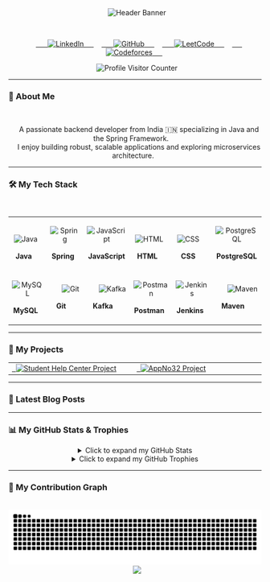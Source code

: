 <div align="center">
  <img src="https://capsule-render.vercel.app/api?type=wave&color=auto&height=250&section=header&text=Ujjawal%20Vishwakarma&fontSize=70&fontColor=ffffff&animation=fadeIn" alt="Header Banner"/>

  <div>
    <a href="https://www.linkedin.com/in/ujjawal-vishwakarma-aba5b6303/" target="_blank">
      <img src="https://img.shields.io/badge/LinkedIn-0A66C2?style=for-the-badge&logo=linkedin&logoColor=white" alt="LinkedIn"/>
    </a>
    <a href="https://github.com/ujjawalTHEBATMAN" target="_blank">
      <img src="https://img.shields.io/badge/GitHub-181717?style=for-the-badge&logo=github&logoColor=white" alt="GitHub"/>
    </a>
    <a href="https://leetcode.com/ujjawalWvishwakarma/" target="_blank">
      <img src="https://img.shields.io/badge/LeetCode-000000?style=for-the-badge&logo=LeetCode&logoColor=yellow" alt="LeetCode"/>
    </a>
    <a href="https://codeforces.com/profile/kriujjbhu" target="_blank">
      <img src="https://img.shields.io/badge/Codeforces-1F8ACB?style=for-the-badge&logo=Codeforces&logoColor=white" alt="Codeforces"/>
    </a>
  </div>

  <img src="https://komarev.com/ghpvc/?username=ujjawalTHEBATMAN&style=flat-square&color=blue" alt="Profile Visitor Counter"/>
</div>

---

### 👋 About Me

<div align="center">
  <p>
    A passionate backend developer from India 🇮🇳 specializing in Java and the Spring Framework.
    <br/>
    I enjoy building robust, scalable applications and exploring microservices architecture.
  </p>
</div>

---

### 🛠️ My Tech Stack

<table align="center">
  <tr>
    <td align="center" width="96">
      <img src="https://skillicons.dev/icons?i=java" width="48" height="48" alt="Java" />
      <br><b>Java</b>
    </td>
    <td align="center" width="96">
      <img src="https://skillicons.dev/icons?i=spring" width="48" height="48" alt="Spring" />
      <br><b>Spring</b>
    </td>
    <td align="center" width="96">
      <img src="https://skillicons.dev/icons?i=javascript" width="48" height="48" alt="JavaScript" />
      <br><b>JavaScript</b>
    </td>
    <td align="center" width="96">
      <img src="https://skillicons.dev/icons?i=html" width="48" height="48" alt="HTML" />
      <br><b>HTML</b>
    </td>
    <td align="center" width="96">
      <img src="https://skillicons.dev/icons?i=css" width="48" height="48" alt="CSS" />
      <br><b>CSS</b>
    </td>
    <td align="center" width="96">
      <img src="https://skillicons.dev/icons?i=postgres" width="48" height="48" alt="PostgreSQL" />
      <br><b>PostgreSQL</b>
    </td>
  </tr>
  <tr>
    <td align="center" width="96">
      <img src="https://skillicons.dev/icons?i=mysql" width="48" height="48" alt="MySQL" />
      <br><b>MySQL</b>
    </td>
    <td align="center" width="96">
      <img src="https://skillicons.dev/icons?i=git" width="48" height="48" alt="Git" />
      <br><b>Git</b>
    </td>
    <td align="center" width="96">
      <img src="https://skillicons.dev/icons?i=kafka" width="48" height="48" alt="Kafka" />
      <br><b>Kafka</b>
    </td>
    <td align="center" width="96">
      <img src="https://skillicons.dev/icons?i=postman" width="48" height="48" alt="Postman" />
      <br><b>Postman</b>
    </td>
    <td align="center" width="96">
      <img src="https://skillicons.dev/icons?i=jenkins" width="48" height="48" alt="Jenkins" />
      <br><b>Jenkins</b>
    </td>
    <td align="center" width="96">
      <img src="https://skillicons.dev/icons?i=maven" width="48" height="48" alt="Maven" />
      <br><b>Maven</b>
    </td>
  </tr>
</table>

---

### 🚀 My Projects

<table align="center">
<tr>
<td width="500">
<a href="https://github.com/ujjawalTHEBATMAN/Student-Help-Center" target="_blank">
  <img src="https://github-readme-stats.vercel.app/api/pin/?username=ujjawalTHEBATMAN&repo=Student-Help-Center&theme=tokyonight" alt="Student Help Center Project"/>
</a>
</td>
<td width="500">
<a href="https://github.com/ujjawalTHEBATMAN/appno32" target="_blank">
  <img src="https://github-readme-stats.vercel.app/api/pin/?username=ujjawalTHEBATMAN&repo=appno32&theme=tokyonight" alt="AppNo32 Project"/>
</a>
</td>
</tr>
</table>

---

### 📝 Latest Blog Posts
---

### 📊 My GitHub Stats & Trophies

<div align="center">
<details>
  <summary>Click to expand my GitHub Stats</summary>
  <br/>
  <img src="https://github-readme-stats.vercel.app/api?username=ujjawalTHEBATMAN&theme=tokyonight&hide_border=false&include_all_commits=true&count_private=true" alt="Ujjawal's GitHub Stats" />
  <br/>
  <img src="https://github-readme-stats.vercel.app/api/top-langs/?username=ujjawalTHEBATMAN&theme=tokyonight&hide_border=false&include_all_commits=true&count_private=true&layout=compact" alt="Ujjawal's Top Languages" />
  <br/>
  <img src="https://streak-stats.demolab.com?user=ujjawalTHEBATMAN&theme=tokyonight&hide_border=false" alt="Ujjawal's GitHub Streak" />
</details>

<details>
  <summary>Click to expand my GitHub Trophies</summary>
  <br/>
  <img src="https://github-profile-trophy.vercel.app/?username=ujjawalTHEBATMAN&theme=tokyonight&no-frame=false&no-bg=false&margin-w=4" alt="Ujjawal's GitHub Trophies" />
</details>
</div>

---

### 🐍 My Contribution Graph

<div align="center">
  <img src="https://raw.githubusercontent.com/ujjawalTHEBATMAN/ujjawalTHEBATMAN/output/github-contribution-grid-snake-dark.svg" alt="Snake Contribution Graph" />
</div>

<div align="center">
  <img src="https://capsule-render.vercel.app/api?type=rect&color=auto&height=100&section=footer"/>
</div>
